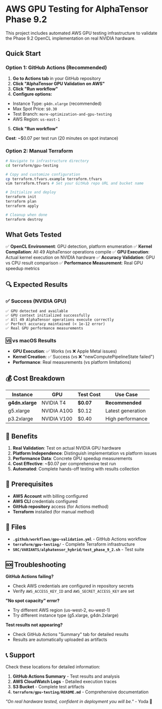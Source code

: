 # AWS GPU Testing for AlphaTensor Phase 9.2

This project includes automated AWS GPU testing infrastructure to validate the Phase 9.2 OpenCL implementation on real NVIDIA hardware.

## Quick Start

### Option 1: GitHub Actions (Recommended)

1. **Go to Actions tab** in your GitHub repository
2. **Click "AlphaTensor GPU Validation on AWS"**
3. **Click "Run workflow"**
4. **Configure options:**
- Instance Type: `g4dn.xlarge` (recommended)
- Max Spot Price: `$0.30`
- Test Branch: `more-optimization-and-gpu-testing`
- AWS Region: `us-east-1`
5. **Click "Run workflow"**

**Cost**: ~$0.07 per test run (20 minutes on spot instance)

### Option 2: Manual Terraform

```bash
# Navigate to infrastructure directory
cd terraform/gpu-testing

# Copy and customize configuration
cp terraform.tfvars.example terraform.tfvars
vim terraform.tfvars # Set your GitHub repo URL and bucket name

# Initialize and deploy
terraform init
terraform plan
terraform apply

# Cleanup when done
terraform destroy
```

## What Gets Tested

✅ **OpenCL Environment**: GPU detection, platform enumeration
✅ **Kernel Compilation**: All 49 AlphaTensor operations compile
✅ **GPU Execution**: Actual kernel execution on NVIDIA hardware
✅ **Accuracy Validation**: GPU vs CPU result comparison
✅ **Performance Measurement**: Real GPU speedup metrics

## 🔍 Expected Results

### ✅ Success (NVIDIA GPU)
```
✅ GPU detected and available
✅ GPU context initialized successfully
✅ All 49 AlphaTensor operations execute correctly
✅ Perfect accuracy maintained (< 1e-12 error)
✅ Real GPU performance measurements
```

### 🆚 vs macOS Results
- **GPU Execution**: ✅ Works (vs ❌ Apple Metal issues)
- **Kernel Creation**: ✅ Success (vs ❌ "newComputePipelineState failed")
- **Performance**: Real measurements (vs platform limitations)

## 💰 Cost Breakdown

| Instance | GPU | Test Cost | Use Case |
|----------|-----|-----------|----------|
| **g4dn.xlarge** | NVIDIA T4 | **$0.07** | **Recommended** |
| g5.xlarge | NVIDIA A10G | $0.12 | Latest generation |
| p3.2xlarge | NVIDIA V100 | $0.40 | High performance |

## 🚀 Benefits

1. **Real Validation**: Test on actual NVIDIA GPU hardware
2. **Platform Independence**: Distinguish implementation vs platform issues
3. **Performance Data**: Concrete GPU speedup measurements
4. **Cost Effective**: ~$0.07 per comprehensive test run
5. **Automated**: Complete hands-off testing with results collection

## 🔧 Prerequisites

- **AWS Account** with billing configured
- **AWS CLI** credentials configured
- **GitHub repository** access (for Actions method)
- **Terraform** installed (for manual method)

## 📁 Files

- **`.github/workflows/gpu-validation.yml`** - GitHub Actions workflow
- **`terraform/gpu-testing/`** - Complete Terraform infrastructure
- **`SRC/VARIANTS/alphatensor_hybrid/test_phase_9_2.sh`** - Test suite

## 🆘 Troubleshooting

**GitHub Actions failing?**
- Check AWS credentials are configured in repository secrets
- Verify `AWS_ACCESS_KEY_ID` and `AWS_SECRET_ACCESS_KEY` are set

**"No spot capacity" error?**
- Try different AWS region (us-west-2, eu-west-1)
- Try different instance type (g5.xlarge, g4dn.2xlarge)

**Test results not appearing?**
- Check GitHub Actions "Summary" tab for detailed results
- Results are automatically uploaded as artifacts

## 📞 Support

Check these locations for detailed information:

1. **GitHub Actions Summary** - Test results and analysis
2. **AWS CloudWatch Logs** - Detailed execution traces
3. **S3 Bucket** - Complete test artifacts
4. **`terraform/gpu-testing/README.md`** - Comprehensive documentation

*"On real hardware tested, confident in deployment you will be."* - Yoda 🚀
